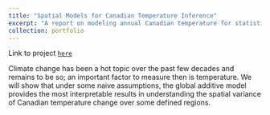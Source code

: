 ```yaml
---
title: "Spatial Models for Canadian Temperature Inference"
excerpt: "A report on modeling annual Canadian temperature for statistical inference"
collection: portfolio
---
```


Link to project [`here`](https://github.com/bryanzang/UW-stat444-Project)

Climate change has been a hot topic over the past few decades and remains to be so; an important factor to measure then is temperature. We will show that under some naive assumptions, the global additive model provides the most interpretable results in understanding the spatial variance of Canadian temperature change over some defined regions.
